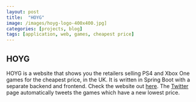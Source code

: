 ```yaml
---
layout: post
title:  "HOYG"
image: /images/hoyg-logo-400x400.jpg]
categories: [projects, blog]
tags: [application, web, games, cheapest price]
---
```


## HOYG
HOYG is a website that shows you the retailers selling PS4 and Xbox One games for the cheapest price, in the UK. It is written in Spring Boot with a separate backend and frontend. Check the website out [here](http://www.hoyg.co.uk). The [Twitter](https://twitter.com/hoyguk) page automatically tweets the games which have a new lowest price.
